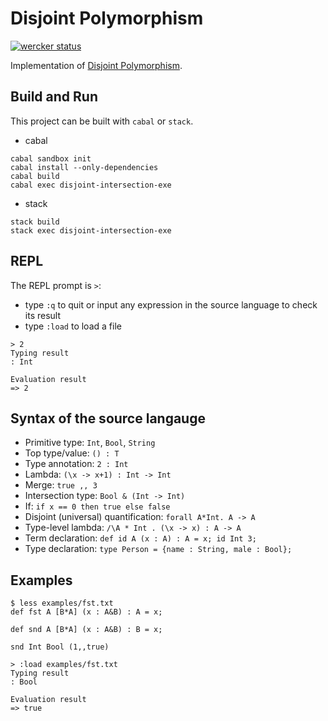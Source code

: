 # Disjoint Polymorphism

[![wercker status](https://app.wercker.com/status/f429569dbd99df93c3b8e4a39d56fd3f/s/master "wercker status")](https://app.wercker.com/project/byKey/f429569dbd99df93c3b8e4a39d56fd3f)

Implementation of [Disjoint Polymorphism](http://i.cs.hku.hk/~bruno/papers/ESOP2017.pdf).

## Build and Run

This project can be built with `cabal` or `stack`.

* cabal
```
cabal sandbox init
cabal install --only-dependencies
cabal build
cabal exec disjoint-intersection-exe
```

* stack
```
stack build
stack exec disjoint-intersection-exe
```

## REPL

The REPL prompt is `>`:
- type `:q` to quit or input any expression in the source language to check its
result
- type `:load` to load a file

```
> 2
Typing result
: Int

Evaluation result
=> 2
```

## Syntax of the source langauge

* Primitive type: `Int`, `Bool`, `String`
* Top type/value: `() : T`
* Type annotation: `2 : Int`
* Lambda: `(\x -> x+1) : Int -> Int`
* Merge: `true ,, 3`
* Intersection type: `Bool & (Int -> Int)`
* If: `if x == 0 then true else false`
* Disjoint (universal) quantification: `forall A*Int. A -> A`
* Type-level lambda: `/\A * Int . (\x -> x) : A -> A`
* Term declaration: `def id A (x : A) : A = x; id Int 3;`
* Type declaration: `type Person = {name : String, male : Bool};`

## Examples

```
$ less examples/fst.txt
def fst A [B*A] (x : A&B) : A = x;

def snd A [B*A] (x : A&B) : B = x;

snd Int Bool (1,,true)
```

```
> :load examples/fst.txt
Typing result
: Bool

Evaluation result
=> true
```
